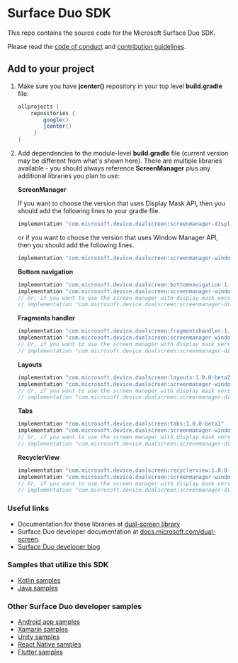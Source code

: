 # Surface Duo SDK

This repo contains the source code for the Microsoft Surface Duo SDK.

Please read the [code of conduct](CODE_OF_CONDUCT.md) and [contribution guidelines](CONTRIBUTING.md).

## Add to your project

1. Make sure you have **jcenter()** repository in your top level **build.gradle** file:

    ```gradle
    allprojects {
        repositories {
            google()
            jcenter()
         }
    }
    ```

2. Add dependencies to the module-level **build.gradle** file (current version may be different from what's shown here). There are multiple libraries available - you should always reference **ScreenManager** plus any additional libraries you plan to use:

    **ScreenManager**

    If you want to choose the version that uses Display Mask API, then you should add the following lines to your gradle file.

    ```gradle
    implementation "com.microsoft.device.dualscreen:screenmanager-displaymask:1.0.0-beta2"
    ```

    or if you want to choose the version that uses Window Manager API, then you should add the following lines.

    ```gradle
    implementation "com.microsoft.device.dualscreen:screenmanager-windowmanager:1.0.0-beta2"
    ```

    **Bottom navigation**

    ```gradle
    implementation "com.microsoft.device.dualscreen:bottomnavigation:1.0.0-beta1"
    implementation "com.microsoft.device.dualscreen:screenmanager-windowmanager:1.0.0-beta2"
    // Or, if you want to use the screen manager with display mask version
    // implementation "com.microsoft.device.dualscreen:screenmanager-displaymask:1.0.0-beta2"
    ```

    **Fragments handler**

    ```gradle
    implementation "com.microsoft.device.dualscreen:fragmentshandler:1.0.0-beta1"
    implementation "com.microsoft.device.dualscreen:screenmanager-windowmanager:1.0.0-beta2"
    // Or, if you want to use the screen manager with display mask version
    // implementation "com.microsoft.device.dualscreen:screenmanager-displaymask:1.0.0-beta2"
    ```

    **Layouts**

    ```gradle
    implementation "com.microsoft.device.dualscreen:layouts:1.0.0-beta2"
    implementation "com.microsoft.device.dualscreen:screenmanager-windowmanager:1.0.0-beta2"
    // Or, if you want to use the screen manager with display mask version
    // implementation "com.microsoft.device.dualscreen:screenmanager-displaymask:1.0.0-beta2"
    ```

    **Tabs**

    ```gradle
    implementation "com.microsoft.device.dualscreen:tabs:1.0.0-beta1"
    implementation "com.microsoft.device.dualscreen:screenmanager-windowmanager:1.0.0-beta2"
    // Or, if you want to use the screen manager with display mask version
    // implementation "com.microsoft.device.dualscreen:screenmanager-displaymask:1.0.0-beta2"
    ```

    **RecyclerView**

    ```gradle
    implementation "com.microsoft.device.dualscreen:recyclerview:1.0.0-beta2"
    implementation "com.microsoft.device.dualscreen:screenmanager-windowmanager:1.0.0-beta2"
    // Or, if you want to use the screen manager with display mask version
    // implementation "com.microsoft.device.dualscreen:screenmanager-displaymask:1.0.0-beta2"
    ```

### Useful links

- Documentation for these libraries at [dual-screen library](https://docs.microsoft.com/dual-screen/android/api-reference/dualscreen-library/)
- Surface Duo developer documentation at [docs.microsoft.com/dual-screen](https://docs.microsoft.com/dual-screen).
- [Surface Duo developer blog](https://devblogs.microsoft.com/surface-duo)

### Samples that utilize this SDK

- [Kotlin samples](https://github.com/microsoft/surface-duo-sdk-samples-kotlin)
- [Java samples](https://github.com/microsoft/surface-duo-sdk-samples)

### Other Surface Duo developer samples

- [Android app samples](https://github.com/microsoft/surface-duo-app-samples)
- [Xamarin samples](https://github.com/microsoft/surface-duo-sdk-xamarin-samples)
- [Unity samples](https://github.com/microsoft/surface-duo-sdk-unity-samples)
- [React Native samples](https://github.com/microsoft/react-native-dualscreen)
- [Flutter samples](https://github.com/microsoft/surface-duo-sdk-samples-flutter)
